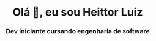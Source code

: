 <h1 align="center">Olá 👋, eu sou Heittor Luiz</h1>
<h3 align="center">Dev iniciante cursando engenharia de software</h3>


